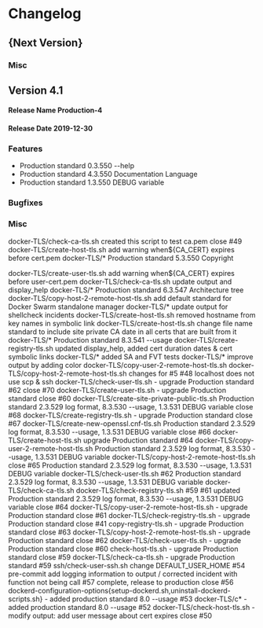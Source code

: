 # Changelog

## {Next Version}

### Misc

## Version 4.1 
#### Release Name Production-4
#### Release Date 2019-12-30

### Features
* Production standard 0.3.550 --help
* Production standard 4.3.550 Documentation Language
* Production standard 1.3.550 DEBUG variable
### Bugfixes

### Misc

docker-TLS/check-ca-tls.sh created this script to test ca.pem close #49
docker-TLS/create-host-tls.sh add warning when${CA_CERT} expires before cert.pem
docker-TLS/* Production standard 5.3.550 Copyright

docker-TLS/create-user-tls.sh add warning when${CA_CERT} expires before user-cert.pem
docker-TLS/check-ca-tls.sh update output and display_help
docker-TLS/* Production standard 6.3.547 Architecture tree
docker-TLS/copy-host-2-remote-host-tls.sh add default standard for Docker Swarm standalone manager
docker-TLS/* update output for shellcheck incidents
docker-TLS/create-host-tls.sh removed hostname from key names in symbolic link
docker-TLS/create-host-tls.sh change file name standard to include site private CA date in all certs that are built from it
docker-TLS/* Production standard 8.3.541 --usage
docker-TLS/create-registry-tls.sh updated display_help, added cert duration dates & cert symbolic links
docker-TLS/* added SA and FVT tests
docker-TLS/* improve output by adding color
docker-TLS/copy-user-2-remote-host-tls.sh docker-TLS/copy-host-2-remote-host-tls.sh changes for #5 #48 localhost does not use scp & ssh
docker-TLS/check-user-tls.sh - upgrade Production standard #62
close #70 docker-TLS/create-user-tls.sh - upgrade Production standard
close #60 docker-TLS/create-site-private-public-tls.sh Production standard 2.3.529 log format, 8.3.530 --usage, 1.3.531 DEBUG variable
close #68 docker-TLS/create-registry-tls.sh - upgrade Production standard
close #67 docker-TLS/create-new-openssl.cnf-tls.sh Production standard 2.3.529 log format, 8.3.530 --usage, 1.3.531 DEBUG variable
close #66 docker-TLS/create-host-tls.sh upgrade Production standard
#64 docker-TLS/copy-user-2-remote-host-tls.sh Production standard 2.3.529 log format, 8.3.530 --usage, 1.3.531 DEBUG variable
docker-TLS/copy-host-2-remote-host-tls.sh close #65 Production standard 2.3.529 log format, 8.3.530 --usage, 1.3.531 DEBUG variable
docker-TLS/check-user-tls.sh #62 Production standard 2.3.529 log format, 8.3.530 --usage, 1.3.531 DEBUG variable
docker-TLS/check-ca-tls.sh docker-TLS/check-registry-tls.sh #59 #61 updated Production standard 2.3.529 log format, 8.3.530 --usage, 1.3.531 DEBUG variable
close #64 docker-TLS/copy-user-2-remote-host-tls.sh - upgrade Production standard
close #61 docker-TLS/check-registry-tls.sh - upgrade Production standard
close #41 copy-registry-tls.sh - upgrade Production standard
close #63 docker-TLS/copy-host-2-remote-host-tls.sh - upgrade Production standard
close #62 docker-TLS/check-user-tls.sh - upgrade Production standard
close #60 check-host-tls.sh - upgrade Production standard
close #59 docker-TLS/check-ca-tls.sh - upgrade Production standard #59
ssh/check-user-ssh.sh change DEFAULT_USER_HOME #54
pre-commit add logging information to output / corrected incident with function not being call #57
complete, release to production close #56
dockerd-configuration-options{setup-dockerd.sh,uninstall-dockerd-scripts.sh} - added production standard 8.0 --usage #53
docker-TLS/c* - added production standard 8.0 --usage #52
docker-TLS/check-host-tls.sh - modify output: add user message about cert expires close #50
